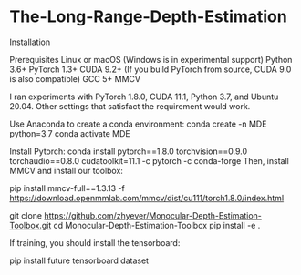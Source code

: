 # The-Long-Range-Depth-Estimation

Installation

Prerequisites
Linux or macOS (Windows is in experimental support)
Python 3.6+
PyTorch 1.3+
CUDA 9.2+ (If you build PyTorch from source, CUDA 9.0 is also compatible)
GCC 5+
MMCV

I ran experiments with PyTorch 1.8.0, CUDA 11.1, Python 3.7, and Ubuntu 20.04. Other settings that satisfact the requirement would work.

Use Anaconda to create a conda environment:
conda create -n MDE python=3.7
conda activate MDE

Install Pytorch:
conda install pytorch==1.8.0 torchvision==0.9.0 torchaudio==0.8.0 cudatoolkit=11.1 -c pytorch -c conda-forge
Then, install MMCV and install our toolbox:

pip install mmcv-full==1.3.13 -f https://download.openmmlab.com/mmcv/dist/cu111/torch1.8.0/index.html

git clone https://github.com/zhyever/Monocular-Depth-Estimation-Toolbox.git
cd Monocular-Depth-Estimation-Toolbox
pip install -e .

If training, you should install the tensorboard:

pip install future tensorboard
dataset
